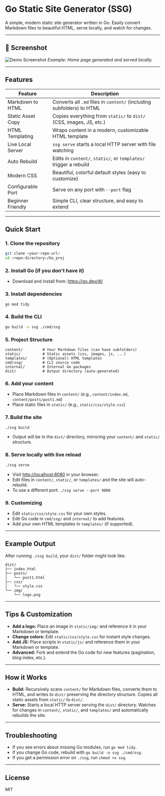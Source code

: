 # Go Static Site Generator (SSG)

A simple, modern static site generator written in Go. Easily convert Markdown files to beautiful HTML, serve locally, and watch for changes.

---

## 📸 Screenshot

![Demo Screenshot](screenshot.png)
*Example: Home page generated and served locally.*

---

## Features
| Feature                        | Description                                                                 |
|--------------------------------|-----------------------------------------------------------------------------|
| Markdown to HTML               | Converts all `.md` files in `content/` (including subfolders) to HTML        |
| Static Asset Copy              | Copies everything from `static/` to `dist/` (CSS, images, JS, etc.)         |
| HTML Templating                | Wraps content in a modern, customizable HTML template                        |
| Live Local Server              | `ssg serve` starts a local HTTP server with file watching                    |
| Auto Rebuild                   | Edits in `content/`, `static/`, or `templates/` trigger a rebuild           |
| Modern CSS                     | Beautiful, colorful default styles (easy to customize)                       |
| Configurable Port              | Serve on any port with `--port` flag                                        |
| Beginner Friendly              | Simple CLI, clear structure, and easy to extend                              |

---

## Quick Start

### 1. Clone the repository
```sh
git clone <your-repo-url>
cd <repo-directory>/Go_proj
```

### 2. Install Go (if you don't have it)
- Download and install from: https://go.dev/dl/

### 3. Install dependencies
```sh
go mod tidy
```

### 4. Build the CLI
```sh
go build -o ssg ./cmd/ssg
```

### 5. Project Structure
```
content/         # Your Markdown files (can have subfolders)
static/          # Static assets (css, images, js, ...)
templates/       # (Optional) HTML templates
cmd/ssg/         # CLI source code
internal/        # Internal Go packages
dist/            # Output directory (auto-generated)
```

### 6. Add your content
- Place Markdown files in `content/` (e.g., `content/index.md`, `content/posts/post1.md`)
- Place static files in `static/` (e.g., `static/css/style.css`)

### 7. Build the site
```sh
./ssg build
```
- Output will be in the `dist/` directory, mirroring your `content/` and `static/` structure.

### 8. Serve locally with live reload
```sh
./ssg serve
```
- Visit [http://localhost:8080](http://localhost:8080) in your browser.
- Edit files in `content/`, `static/`, or `templates/` and the site will auto-rebuild.
- To use a different port: `./ssg serve --port 9000`

### 9. Customizing
- Edit `static/css/style.css` for your own styles.
- Edit Go code in `cmd/ssg/` and `internal/` to add features.
- Add your own HTML templates in `templates/` (if supported).

---

## Example Output

After running `./ssg build`, your `dist/` folder might look like:
```
dist/
├── index.html
├── posts/
│   └── post1.html
├── css/
│   └── style.css
└── img/
    └── logo.png
```

---

## Tips & Customization
- **Add a logo:** Place an image in `static/img/` and reference it in your Markdown or template.
- **Change colors:** Edit `static/css/style.css` for instant style changes.
- **Add JS:** Place scripts in `static/js/` and reference them in your Markdown or template.
- **Advanced:** Fork and extend the Go code for new features (pagination, blog index, etc.).

---

## How it Works
- **Build:** Recursively scans `content/` for Markdown files, converts them to HTML, and writes to `dist/` preserving the directory structure. Copies all static assets from `static/` to `dist/`.
- **Serve:** Starts a local HTTP server serving the `dist/` directory. Watches for changes in `content/`, `static/`, and `templates/` and automatically rebuilds the site.

---

## Troubleshooting
- If you see errors about missing Go modules, run `go mod tidy`.
- If you change Go code, rebuild with `go build -o ssg ./cmd/ssg`.
- If you get a permission error on `./ssg`, run `chmod +x ssg`.

---

## License
MIT
